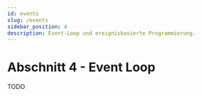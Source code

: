 ```yaml
---
id: events
slug: /events
sidebar_position: 4
description: Event-Loop und ereignisbasierte Programmierung.
---
```



# Abschnitt 4 - Event Loop

TODO